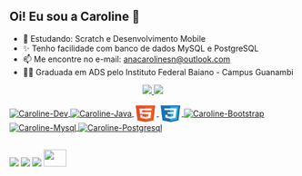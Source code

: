## Oi! Eu sou a Caroline 👋

- 🔭 Estudando: Scratch e Desenvolvimento Mobile
- ✨ Tenho facilidade com banco de dados MySQL e PostgreSQL
- 📫 Me encontre no e-mail: anacarolinesn@outlook.com
- 👩‍🎓 Graduada em ADS pelo Instituto Federal Baiano - Campus Guanambi

<div align="center">
  <a href="https://github.com/Caroline-An">
  <img height="180em" src="https://github-readme-stats.vercel.app/api?username=Caroline-An&show_icons=true&theme=radical&include_all_commits=true&count_private=true"/>
  <img height="180em" src="https://github-readme-stats.vercel.app/api/top-langs/?username=Caroline-An&layout=compact&langs_count=7&theme=radical"/>
</div>
  
<div style="display: inline_block"><br>
  <img align="center" alt="Caroline-Dev" height="30" width="40" src="https://cdn.jsdelivr.net/gh/devicons/devicon/icons/devicon/devicon-original.svg"/>
    <img align="center" alt="Caroline-Java" height="30" width="40" src="https://cdn.jsdelivr.net/gh/devicons/devicon/icons/java/java-original-wordmark.svg"/>
  <img align="center" alt="Caroline-HTML" height="30" width="40" src="https://raw.githubusercontent.com/devicons/devicon/master/icons/html5/html5-original.svg">
  <img align="center" alt="Caroline-CSS" height="30" width="40" src="https://raw.githubusercontent.com/devicons/devicon/master/icons/css3/css3-original.svg">
  <img align="center" alt="Caroline-Bootstrap" height="30" width="40" src="https://cdn.jsdelivr.net/gh/devicons/devicon/icons/bootstrap/bootstrap-original-wordmark.svg" />
  <img align="center" alt="Caroline-Mysql" height="30" width="40" src="https://cdn.jsdelivr.net/gh/devicons/devicon/icons/mysql/mysql-original.svg"/>
  <img align="center" alt="Caroline-Postgresql" height="30" width="40" src="https://cdn.jsdelivr.net/gh/devicons/devicon/icons/postgresql/postgresql-original.svg"/>
  
  
</div>
   
  ##
 
<div> 
  <a href="https://www.instagram.com/lollynie/" target="_blank"> <img src="https://img.shields.io/badge/-Instagram-%23E4405F?style=for-the-badge&logo=instagram&logoColor=white" target="_blank"></a>
  <a href = "mailto:quionesan260@gmail.com"><img src="https://img.shields.io/badge/-Gmail-%23333?style=for-the-badge&logo=gmail&logoColor=white" target="_blank"></a>
  <a href="www.linkedin.com/in/ana-caroline-silva-nogueira" target="_blank"><img src="https://img.shields.io/badge/-LinkedIn-%230077B5?style=for-the-badge&logo=linkedin&logoColor=white" target="_blank"></a> 
  <a href="https://scratch.mit.edu/users/Lollynie/" target="_blank"> <img height="30" width="40" src="https://img.icons8.com/cute-clipart/512/scratch.png" target="_blank"></a> 
  
</div>

